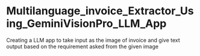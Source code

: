 # Multilanguage_invoice_Extractor_Using_GeminiVisionPro_LLM_App
 Creating a LLM app to take input as the image of invoice and give text output based on the requirement asked from the given image

